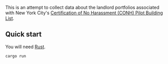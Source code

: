 This is an attempt to collect data about the landlord portfolios
associated with New York City's
[Certification of No Harassment (CONH) Pilot Building List][conh].

## Quick start

You will need [Rust](https://www.rust-lang.org/).

```
cargo run
```

[conh]: https://data.cityofnewyork.us/Housing-Development/Certification-of-No-Harassment-CONH-Pilot-Building/bzxi-2tsw
